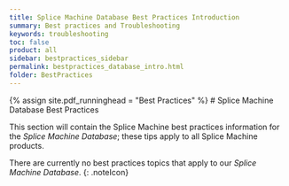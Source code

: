 ```yaml
---
title: Splice Machine Database Best Practices Introduction
summary: Best practices and Troubleshooting
keywords: troubleshooting
toc: false
product: all
sidebar: bestpractices_sidebar
permalink: bestpractices_database_intro.html
folder: BestPractices
---
```

<section>
<div class="TopicContent" data-swiftype-index="true" markdown="1">
{% assign site.pdf_runninghead = "Best Practices" %}
# Splice Machine Database Best Practices

This section will contain the Splice Machine best practices information for the *Splice Machine Database*; these tips apply to all Splice Machine products.

There are currently no best practices topics that apply to our *Splice Machine Database*.
{: .noteIcon}

</div>
</section>
